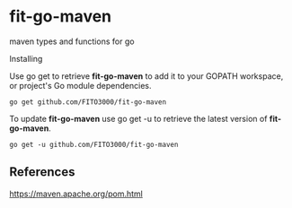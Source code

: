 # fit-go-maven
maven types and functions for go

Installing

Use go get to retrieve **fit-go-maven** to add it to your GOPATH workspace, or project's Go module dependencies.

```
go get github.com/FITO3000/fit-go-maven
```

To update **fit-go-maven** use go get -u to retrieve the latest version of **fit-go-maven**.

```
go get -u github.com/FITO3000/fit-go-maven
```

## References
https://maven.apache.org/pom.html
